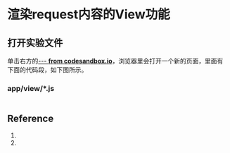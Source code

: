 # 渲染request内容的View功能

## 打开实验文件

单击右方的[--- **from codesandbox.io**]()，浏览器里会打开一个新的页面，里面有下面的代码段，如下图所示。

### app/view/*.js
```javascript

```

## Reference

1. []()
2. []()



